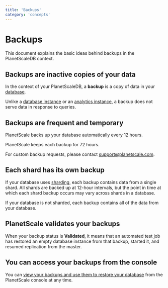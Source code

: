 ```yaml
---
title: 'Backups'
category: 'concepts'
---
```


# Backups

This document explains the basic ideas behind backups in the PlanetScaleDB context.

## Backups are inactive copies of your data

In the context of your PlanetScaleDB, a **backup** is a copy of data in your [database](databases).

Unlike a [database instance](database-instances) or an [analytics instance](analytics-instances), a backup does not serve data in response to queries. 

## Backups are frequent and temporary

PlanetScale backs up your database automatically every 12 hours.

PlanetScale keeps each backup for 72 hours.

For custom backup requests, please contact <support@planetscale.com>.

## Each shard has its own backup

If your database uses [sharding](sharding-schemes), each backup contains data from a single shard. All shards are backed up at 12-hour intervals, but the point in time at which each shard backup occurs may vary across shards in a database.

If your database is not sharded, each backup contains all of the data from your database.

## PlanetScale validates your backups

When your backup status is **Validated**, it means that an automated test job has restored an empty database instance from that backup, started it, and resumed replication from the master.

## You can access your backups from the console

You can [view your backups and use them to restore your database](restoring-backups) from the PlanetScale console at any time.
